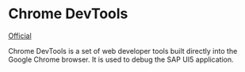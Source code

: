 # Chrome DevTools

[Official](https://developer.chrome.com/docs/devtools/)

Chrome DevTools is a set of web developer tools built directly into the Google Chrome browser. It is used to debug the SAP UI5 application.
